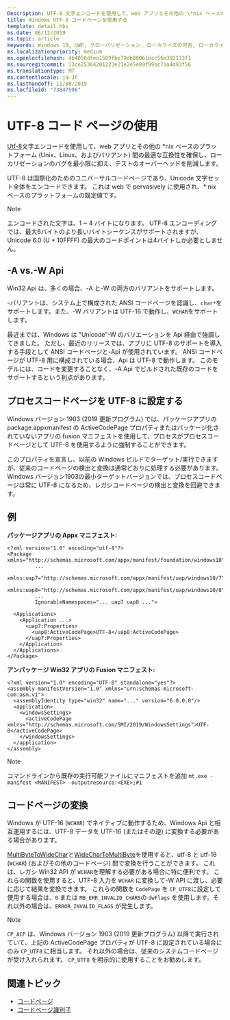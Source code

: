 ```yaml
---
Description: UTF-8 文字エンコードを使用して、web アプリとその他の \*nix ベースのプラットフォーム (Unix、Linux、およびバリアント) 間の最適な互換性を確保し、ローカリゼーションのバグを最小限に抑え、テストのオーバーヘッドを削減します。
title: Windows UTF-8 コードページを使用する
template: detail.hbs
ms.date: 06/12/2019
ms.topic: article
keywords: Windows 10, UWP, グローバリゼーション, ローカライズの可否, ローカライズ
ms.localizationpriority: medium
ms.openlocfilehash: 4b4050dfea1589fbe79db08061bcc56e392173f1
ms.sourcegitcommit: 13ce25364201223e21e2e5e89f99bc7aa4d93f56
ms.translationtype: MT
ms.contentlocale: ja-JP
ms.lasthandoff: 11/08/2019
ms.locfileid: "73847596"
---
```

# <a name="use-the-utf-8-code-page"></a>UTF-8 コード ページの使用

[Utf-8](http://www.utf-8.com/)文字エンコードを使用して、web アプリとその他の \*nix ベースのプラットフォーム (Unix、Linux、およびバリアント) 間の最適な互換性を確保し、ローカリゼーションのバグを最小限に抑え、テストのオーバーヘッドを削減します。

UTF-8 は国際化のためのユニバーサルコードページであり、Unicode 文字セット全体をエンコードできます。 これは web で pervasively に使用され、* nix ベースのプラットフォームの既定値です。

> [!NOTE]
> エンコードされた文字は、1 ~ 4 バイトになります。 UTF-8 エンコーディングでは、最大6バイトのより長いバイトシーケンスがサポートされますが、Unicode 6.0 (U + 10FFFF) の最大のコードポイントは4バイトしか必要としません。

## <a name="-a-vs--w-apis"></a>-A vs.-W Api
  
Win32 Api は、多くの場合、-A と-W の両方のバリアントをサポートします。

-バリアントは、システム上で構成された ANSI コードページを認識し、`char*`をサポートします。また、-W バリアントは UTF-16 で動作し、`WCHAR`をサポートします。

最近までは、Windows は "Unicode"-W のバリエーションを Api 経由で強調してきました。 ただし、最近のリリースでは、アプリに UTF-8 のサポートを導入する手段として ANSI コードページと-Api が使用されています。 ANSI コードページが UTF-8 用に構成されている場合、Api は UTF-8 で動作します。 このモデルには、コードを変更することなく、-A Api でビルドされた既存のコードをサポートするという利点があります。

## <a name="set-a-process-code-page-to-utf-8"></a>プロセスコードページを UTF-8 に設定する

Windows バージョン 1903 (2019 更新プログラム) では、パッケージアプリの package.appxmanifest の ActiveCodePage プロパティまたはパッケージ化されていないアプリの fusion マニフェストを使用して、プロセスがプロセスコードページとして UTF-8 を使用するように強制することができます。

このプロパティを宣言し、以前の Windows ビルドでターゲット/実行できますが、従来のコードページの検出と変換は通常どおりに処理する必要があります。 Windows バージョン1903の最小ターゲットバージョンでは、プロセスコードページは常に UTF-8 になるため、レガシコードページの検出と変換を回避できます。

## <a name="examples"></a>例

**パッケージアプリの Appx マニフェスト:**

```xaml
<?xml version="1.0" encoding="utf-8"?>
<Package xmlns="http://schemas.microsoft.com/appx/manifest/foundation/windows10"
         ...
         xmlns:uap7="http://schemas.microsoft.com/appx/manifest/uap/windows10/7"
         xmlns:uap8="http://schemas.microsoft.com/appx/manifest/uap/windows10/8"
         ...
         IgnorableNamespaces="... uap7 uap8 ...">

  <Applications>
    <Application ...>
      <uap7:Properties>
        <uap8:ActiveCodePage>UTF-8</uap8:ActiveCodePage>
      </uap7:Properties>
    </Application>
  </Applications>
</Package>
```

**アンパッケージ Win32 アプリの Fusion マニフェスト:**

``` xaml
<?xml version="1.0" encoding="UTF-8" standalone="yes"?>
<assembly manifestVersion="1.0" xmlns="urn:schemas-microsoft-com:asm.v1">
  <assemblyIdentity type="win32" name="..." version="6.0.0.0"/>
  <application>
    <windowsSettings>
      <activeCodePage xmlns="http://schemas.microsoft.com/SMI/2019/WindowsSettings">UTF-8</activeCodePage>
    </windowsSettings>
  </application>
</assembly>
```

> [!NOTE]
> コマンドラインから既存の実行可能ファイルにマニフェストを追加 `mt.exe -manifest <MANIFEST> -outputresource:<EXE>;#1`

## <a name="code-page-conversion"></a>コードページの変換

Windows が UTF-16 (`WCHAR`) でネイティブに動作するため、Windows Api と相互運用するには、UTF-8 データを UTF-16 (またはその逆) に変換する必要がある場合があります。

[MultiByteToWideChar](https://docs.microsoft.com/windows/desktop/api/stringapiset/nf-stringapiset-multibytetowidechar)と[WideCharToMultiByte](https://docs.microsoft.com/windows/desktop/api/stringapiset/nf-stringapiset-widechartomultibyte)を使用すると、utf-8 と utf-16 (`WCHAR`) (およびその他のコードページ) 間で変換を行うことができます。 これは、レガシ Win32 API が `WCHAR`を理解する必要がある場合に特に便利です。 これらの関数を使用すると、UTF-8 入力を `WCHAR` に変換して-W API に渡し、必要に応じて結果を変換できます。
これらの関数を `CodePage` を `CP_UTF8`に設定して使用する場合は、`0` または `MB_ERR_INVALID_CHARS`の `dwFlags` を使用します。それ以外の場合は、`ERROR_INVALID_FLAGS` が発生します。

> [!NOTE]
> `CP_ACP` は、Windows バージョン 1903 (2019 更新プログラム) 以降で実行されていて、上記の ActiveCodePage プロパティが UTF-8 に設定されている場合にのみ `CP_UTF8` に相当します。 それ以外の場合は、従来のシステムコードページが受け入れられます。 `CP_UTF8` を明示的に使用することをお勧めします。

## <a name="related-topics"></a>関連トピック

- [コードページ](https://docs.microsoft.com/windows/desktop/Intl/code-pages)
- [コードページ識別子](https://docs.microsoft.com/windows/desktop/Intl/code-page-identifiers)
